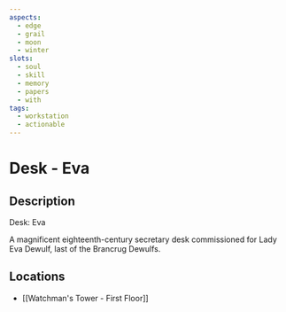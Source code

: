 ```yaml
---
aspects:
  - edge
  - grail
  - moon
  - winter
slots:
  - soul
  - skill
  - memory
  - papers
  - with
tags:
  - workstation
  - actionable
---
```


# Desk - Eva

## Description
Desk: Eva

A magnificent eighteenth-century secretary desk commissioned for Lady Eva Dewulf, last of the Brancrug Dewulfs.
## Locations
- [[Watchman's Tower - First Floor]]